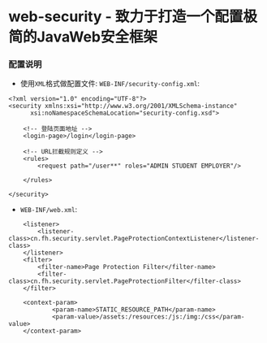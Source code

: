# web-security - 致力于打造一个配置极简的JavaWeb安全框架

### 配置说明
* 使用`XML`格式做配置文件: `WEB-INF/security-config.xml`:<br />
```
<?xml version="1.0" encoding="UTF-8"?>
<security xmlns:xsi="http://www.w3.org/2001/XMLSchema-instance"
      xsi:noNamespaceSchemaLocation="security-config.xsd">

	<!-- 登陆页面地址 -->
    <login-page>/login</login-page>

	<!-- URL拦截规则定义 -->
    <rules>
        <request path="/user**" roles="ADMIN STUDENT EMPLOYER"/>

    </rules>

</security>
```

* `WEB-INF/web.xml`:<br />
```
	<listener>
		<listener-class>cn.fh.security.servlet.PageProtectionContextListener</listener-class>
	</listener>
	<filter>
		<filter-name>Page Protection Filter</filter-name>
		<filter-class>cn.fh.security.servlet.PageProtectionFilter</filter-class>
	</filter>
	
	<context-param>
            <param-name>STATIC_RESOURCE_PATH</param-name>
            <param-value>/assets:/resources:/js:/img:/css</param-value>
    </context-param>
```

